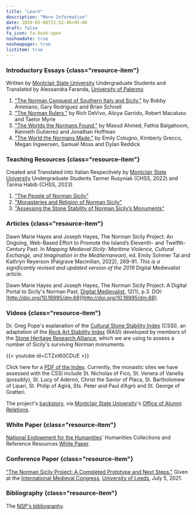 ```yaml
---
title: "Learn"
description: "More Information"
date: 2020-05-08T21:52:46+05:00
draft: false
fa_icon: fa-book-open
noshowdate: true
noshowpager: true
listitem: true
---
```


### Introductory Essays {class="resource-item"} ###

Written by [Montclair State University](https://www.montclair.edu/) Undergraduate Students and Translated by Alessandra Faranda, [University of Palermo](https://www.unipa.it/)

1. ["The Norman Conquest of Southern Italy and Sicily,"](group_one) by Bobby Ammiano, Gary Rodriguez and Brian Schnell
2. ["The Norman Rulers,"](group_two) by Rich DeVivo, Alicya Garrido, Robert Macaluso and Taelor Myrie
3. ["The Worlds the Normans Found,"](group_three) by Masud Ahmed, Fathia Balgahoom, Kenneth Gutierrez and Jonathan Hoffman
4. ["The World the Normans Made,"](group_four) by Emily Cotugno, Kimberly Grecco, Megan Ingwersen, Samuel Moss and Dylan Reddick

### Teaching Resources {class="resource-item"} ###

Created and Translated into Italian Respectively by [Montclair State University](https://www.montclair.edu/) Undergraduate Students Tanner Rusyniak (CHSS, 2022) and Tanina Habib (CHSS, 2023)

1. ["The People of Norman Sicily"](people_of_norman_sicily)
2. ["Monasteries and Religion of Norman Sicily"](monasteries_and_religion_of_norman_sicily)
3. ["Assessing the Stone Stability of Norman Sicily’s Monuments"](assessing_the_stone_stability_of_norman_sicilys_monuments)

### Articles {class="resource-item"} ###

Dawn Marie Hayes and Joseph Hayes, The Norman Sicily Project: An Ongoing, Web-Based Effort to Promote the Island’s Eleventh- and Twelfth-Century Past. In _Mapping Medieval Sicily: Maritime Violence, Cultural Exchange, and Imagination in the Mediterranean_), ed. Emily Sohmer Tai and Kathryn Reyerson (Palgrave Macmillan, 2022), 269-91. _This is a significantly revised and updated version of the 2019_ Digital Medievalist _article._

Dawn Marie Hayes and Joseph Hayes, The Norman Sicily Project: A Digital Portal to Sicily's Norman Past, [Digital Medievalist](https://journal.digitalmedievalist.org/), 12(1), p.3. DOI: [http://doi.org/10.16995/dm.68](http://doi.org/10.16995/dm.68).

### Videos {class="resource-item"} ###

Dr. Greg Pope's explanation of the [Cultural Stone Stability Index](https://www.shralliance.com/cssi) (CSSI), an adaptation of the [Rock Art Stability Index](https://www.shralliance.com/rasi) (RASI) developed by members of the [Stone Heritage Research Alliance](https://www.shralliance.com/), which we are using to assess a number of Sicily's surviving Norman monuments.

{{< youtube id=CTZxt60CDUE >}}

Click here for a [PDF of the Index](/pdfs/cultural_stone_stability_index.pdf). Currently, the monastic sites we have assessed with the CSSI include St. Nicholas of Fico, St. Venera of Vanella (possibly), St. Lucy of Adernò, Christ the Savior of Placa, St. Bartholomew of Lipari, St. Philip of Agirà, Sts. Peter and Paul d’Agrò and St. George of Gratteri.

The project's [backstory](https://www.youtube.com/watch?v=YGKlwjaH-cw&feature=youtu.be), via [Montclair State University](http://montclair.edu/)'s [Office of Alumni Relations](https://www.montclair.edu/alumni/).

### White Paper {class="resource-item"} ###

[National Endowment for the Humanities](https://www.neh.gov/)' Humanities Collections and Reference Resources [White Paper](/pdfs/neh_white_paper.pdf).

### Conference Paper {class="resource-item"} ###

["The Norman Sicily Project: A Completed Prototype and Next Steps."](/pdfs/nsp_leeds_paper.pdf) Given at the [International Medieval Congress](https://www.imc.leeds.ac.uk/imc-2021/), [University of Leeds](https://www.leeds.ac.uk/), July 5, 2021.

### Bibliography {class="resource-item"} ###

The [NSP's bibliography](https://www.zotero.org/groups/2199947/norman_sicily_project/library).
